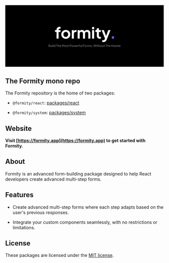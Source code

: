 <!-- markdownlint-disable MD033 -->
<!-- markdownlint-disable MD041 -->

<div align="center">
    <a href="https://formity.app/" title="Formity - Build The Most Powerful Forms, Without The Hassle">
        <img src="https://raw.githubusercontent.com/martiserra99/formity/main/image.svg" alt="Formity Logo" />
    </a>
</div>

## The Formity mono repo

The Formity repository is the home of two packages:

- `@formity/react`: [packages/react](./packages/react)

- `@formity/system`: [packages/system](./packages/system)

## Website

**Visit [https://formity.app](https://formity.app) to get started with Formity.**

## About

Formity is an advanced form-building package designed to help React developers create advanced multi-step forms.

## Features

- Create advanced multi-step forms where each step adapts based on the user's previous responses.

- Integrate your custom components seamlessly, with no restrictions or limitations.

## License

These packages are licensed under the [MIT license](./LICENSE).
